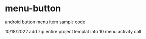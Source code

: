 # menu-button
android button menu item sample code 

10/18/2022 add zip entire project templat into 10 menu activity call



